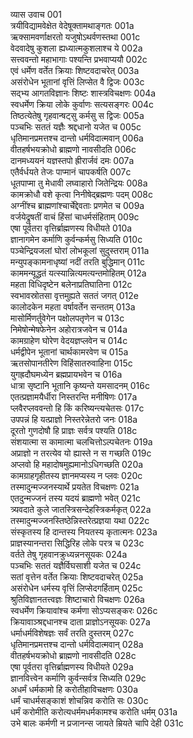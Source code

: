 व्यास उवाच	001    
त्रयीविद्यामवेक्षेत वेदेषूक्तामथाङ्गतः	001a  
ऋक्सामवर्णाक्षरतो यजुषोऽथर्वणस्तथा	001c  
वेदवादेषु कुशला ह्यध्यात्मकुशलाश्च ये	002a  
सत्त्ववन्तो महाभागाः पश्यन्ति प्रभवाप्ययौ	002c  
एवं धर्मेण वर्तेत क्रियाः शिष्टवदाचरेत्	003a  
असंरोधेन भूतानां वृत्तिं लिप्सेत वै द्विजः	003c  
सद्भ्य आगतविज्ञानः शिष्टः शास्त्रविचक्षणः	004a  
स्वधर्मेण क्रिया लोके कुर्वाणः सत्यसङ्गरः	004c  
तिष्ठत्येतेषु गृहवान्षट्सु कर्मसु स द्विजः	005a  
पञ्चभिः सततं यज्ञैः श्रद्दधानो यजेत च	005c  
धृतिमानप्रमत्तश्च दान्तो धर्मविदात्मवान्	006a  
वीतहर्षभयक्रोधो ब्राह्मणो नावसीदति	006c  
दानमध्ययनं यज्ञस्तपो ह्रीरार्जवं दमः	007a  
एतैर्वर्धयते तेजः पाप्मानं चापकर्षति	007c  
धूतपाप्मा तु मेधावी लघ्वाहारो जितेन्द्रियः	008a  
कामक्रोधौ वशे कृत्वा निनीषेद्ब्रह्मणः पदम्	008c  
अग्नींश्च ब्राह्मणांश्चार्चेद्देवताः प्रणमेत च	009a  
वर्जयेद्रुषतीं वाचं हिंसां चाधर्मसंहिताम्	009c  
एषा पूर्वतरा वृत्तिर्ब्राह्मणस्य विधीयते	010a  
ज्ञानागमेन कर्माणि कुर्वन्कर्मसु सिध्यति	010c  
पञ्चेन्द्रियजलां घोरां लोभकूलां सुदुस्तराम्	011a  
मन्युपङ्कामनाधृष्यां नदीं तरति बुद्धिमान्	011c  
काममन्यूद्धतं यत्स्यान्नित्यमत्यन्तमोहितम्	012a  
महता विधिदृष्टेन बलेनाप्रतिघातिना	012c  
स्वभावस्रोतसा वृत्तमुह्यते सततं जगत्	012e  
कालोदकेन महता वर्षावर्तेन सन्ततम्	013a  
मासोर्मिणर्तुवेगेन पक्षोलपतृणेन च	013c  
निमेषोन्मेषफेनेन अहोरात्रजवेन च	014a  
कामग्राहेण घोरेण वेदयज्ञप्लवेन च	014c  
धर्मद्वीपेन भूतानां चार्थकामरवेण च	015a  
ऋतसोपानतीरेण विहिंसातरुवाहिना	015c  
युगह्रदौघमध्येन ब्रह्मप्रायभवेन च	016a  
धात्रा सृष्टानि भूतानि कृष्यन्ते यमसादनम्	016c  
एतत्प्रज्ञामयैर्धीरा निस्तरन्ति मनीषिणः	017a  
प्लवैरप्लववन्तो हि किं करिष्यन्त्यचेतसः	017c  
उपपन्नं हि यत्प्राज्ञो निस्तरेन्नेतरो जनः	018a  
दूरतो गुणदोषौ हि प्राज्ञः सर्वत्र पश्यति	018c  
संशयात्मा स कामात्मा चलचित्तोऽल्पचेतनः	019a  
अप्राज्ञो न तरत्येव यो ह्यास्ते न स गच्छति	019c  
अप्लवो हि महादोषमुह्यमानोऽधिगच्छति	020a  
कामग्राहगृहीतस्य ज्ञानमप्यस्य न प्लवः	020c  
तस्मादुन्मज्जनस्यार्थे प्रयतेत विचक्षणः	021a  
एतदुन्मज्जनं तस्य यदयं ब्राह्मणो भवेत्	021c  
त्र्यवदाते कुले जातस्त्रिसन्देहस्त्रिकर्मकृत्	022a  
तस्मादुन्मज्जनस्तिष्ठेन्निस्तरेत्प्रज्ञया यथा	022c  
संस्कृतस्य हि दान्तस्य नियतस्य कृतात्मनः	023a  
प्राज्ञस्यानन्तरा सिद्धिरिह लोके परत्र च	023c  
वर्तते तेषु गृहवानक्रुध्यन्ननसूयकः	024a  
पञ्चभिः सततं यज्ञैर्विघसाशी यजेत च	024c  
सतां वृत्तेन वर्तेत क्रियाः शिष्टवदाचरेत्	025a  
असंरोधेन धर्मस्य वृत्तिं लिप्सेदगर्हिताम्	025c  
श्रुतिविज्ञानतत्त्वज्ञः शिष्टाचारो विचक्षणः	026a  
स्वधर्मेण क्रियावांश्च कर्मणा सोऽप्यसङ्करः	026c  
क्रियावाञ्श्रद्दधानश्च दाता प्राज्ञोऽनसूयकः	027a  
धर्माधर्मविशेषज्ञः सर्वं तरति दुस्तरम्	027c  
धृतिमानप्रमत्तश्च दान्तो धर्मविदात्मवान्	028a  
वीतहर्षभयक्रोधो ब्राह्मणो नावसीदति	028c  
एषा पूर्वतरा वृत्तिर्ब्राह्मणस्य विधीयते	029a  
ज्ञानवित्त्वेन कर्माणि कुर्वन्सर्वत्र सिध्यति	029c  
अधर्मं धर्मकामो हि करोतीहाविचक्षणः	030a  
धर्मं चाधर्मसङ्काशं शोचन्निव करोति सः	030c  
धर्मं करोमीति करोत्यधर्ममधर्मकामश्च करोति धर्मम्	031a  
उभे बालः कर्मणी न प्रजानन्स जायते म्रियते चापि देही	031c  

